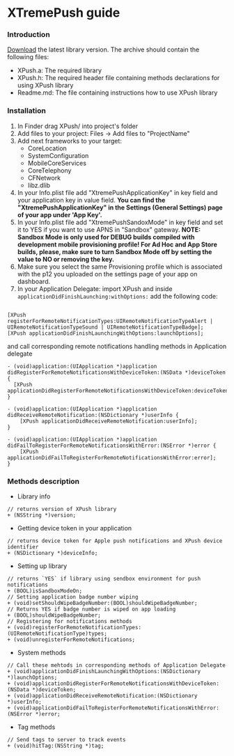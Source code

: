 XTremePush guide
==================

### Introduction


[Download](https://github.com/xtremepush/XtremePush_iOS/archive/master.zip) the latest library version. The archive should contain the following files:

* XPush.a: The required library
* XPush.h: The required header file containing methods declarations for using XPush library
* Readme.md: The file containing instructions how to use XPush library

### Installation

1. In Finder drag XPush/ into project's folder
2. Add files to your project: Files -> Add files to "ProjectName"
3. Add next frameworks to your target:
	* CoreLocation
	* SystemConfiguration
	* MobileCoreServices
	* CoreTelephony
	* CFNetwork
	* libz.dlib
4. In your Info.plist file add "XtremePushApplicationKey" in key field and your application key in value field. **You can find the "XtremePushApplicationKey" in the Settings (General Settings) page of your app under 'App Key'.**
5. In your Info.plist file add "XtremePushSandoxMode" in key field and set it to YES if you want to use APNS in "Sandbox" gateway. **NOTE: Sandbox Mode is only used for DEBUG builds compiled with development mobile provisioning profile! For Ad Hoc and App Store builds, please, make sure to turn Sandbox Mode off by setting the value to NO or removing the key.**
6. Make sure you select the same Provisioning profile which is associated with the p12 you uploaded on the settings page of your app on dashboard.
7. In your Application Delegate: import XPush and inside `applicationDidFinishLaunching:withOptions:` add the following code:

```objc

[XPush registerForRemoteNotificationTypes:UIRemoteNotificationTypeAlert | UIRemoteNotificationTypeSound | UIRemoteNotificationTypeBadge];
[XPush applicationDidFinishLaunchingWithOptions:launchOptions];
```

and call corresponding remote notifications handling methods in Application delegate

```objc
- (void)application:(UIApplication *)application didRegisterForRemoteNotificationsWithDeviceToken:(NSData *)deviceToken {
  [XPush applicationDidRegisterForRemoteNotificationsWithDeviceToken:deviceToken];
}

- (void)application:(UIApplication *)application didReceiveRemoteNotification:(NSDictionary *)userInfo {
	[XPush applicationDidReceiveRemoteNotification:userInfo];
}

- (void)application:(UIApplication *)application didFailToRegisterForRemoteNotificationsWithError:(NSError *)error {
	[XPush applicationDidFailToRegisterForRemoteNotificationsWithError:error];
}
```

### Methods description

* Library info

```objc
// returns version of XPush library
+ (NSString *)version;
```

* Getting device token in your application
```objc
// returns device token for Apple push notifications and XPush device identifier
+ (NSDictionary *)deviceInfo;
```

* Setting up library

```objc
// returns `YES` if library using sendbox environment for push notifications
+ (BOOL)isSandboxModeOn;
// Setting application badge number wiping
+ (void)setShouldWipeBadgeNumber:(BOOL)shouldWipeBadgeNumber;
// Returns YES if badge number is wiped on app loading
+ (BOOL)shouldWipeBadgeNumber;
// Registering for notifications methods
+ (void)registerForRemoteNotificationTypes:(UIRemoteNotificationType)types;
+ (void)unregisterForRemoteNotifications;
```

* System methods

```objc
// Call these mehtods in corresponding methods of Application Delegate
+ (void)applicationDidFinishLaunchingWithOptions:(NSDictionary *)launchOptions;
+ (void)applicationDidRegisterForRemoteNotificationsWithDeviceToken:(NSData *)deviceToken;
+ (void)applicationDidReceiveRemoteNotification:(NSDictionary *)userInfo;
+ (void)applicationDidFailToRegisterForRemoteNotificationsWithError:(NSError *)error;
```

* Tag methods

```objc
// Send tags to server to track events
+ (void)hitTag:(NSString *)tag;
```
